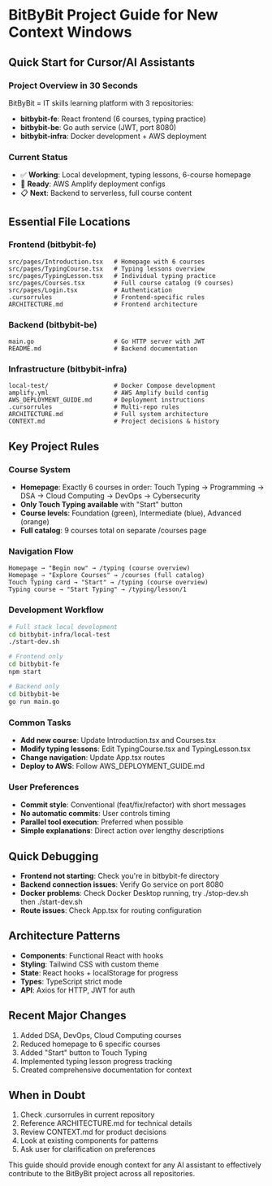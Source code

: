 # BitByBit Project Guide for New Context Windows

## Quick Start for Cursor/AI Assistants

### Project Overview in 30 Seconds
BitByBit = IT skills learning platform with 3 repositories:
- **bitbybit-fe**: React frontend (6 courses, typing practice)
- **bitbybit-be**: Go auth service (JWT, port 8080)  
- **bitbybit-infra**: Docker development + AWS deployment

### Current Status
- ✅ **Working**: Local development, typing lessons, 6-course homepage
- 🚧 **Ready**: AWS Amplify deployment configs
- 📋 **Next**: Backend to serverless, full course content

## Essential File Locations

### Frontend (bitbybit-fe)
```
src/pages/Introduction.tsx   # Homepage with 6 courses
src/pages/TypingCourse.tsx   # Typing lessons overview  
src/pages/TypingLesson.tsx   # Individual typing practice
src/pages/Courses.tsx        # Full course catalog (9 courses)
src/pages/Login.tsx          # Authentication
.cursorrules                 # Frontend-specific rules
ARCHITECTURE.md              # Frontend architecture
```

### Backend (bitbybit-be)  
```
main.go                      # Go HTTP server with JWT
README.md                    # Backend documentation
```

### Infrastructure (bitbybit-infra)
```
local-test/                  # Docker Compose development
amplify.yml                  # AWS Amplify build config
AWS_DEPLOYMENT_GUIDE.md      # Deployment instructions
.cursorrules                 # Multi-repo rules
ARCHITECTURE.md              # Full system architecture
CONTEXT.md                   # Project decisions & history
```

## Key Project Rules

### Course System
- **Homepage**: Exactly 6 courses in order: Touch Typing → Programming → DSA → Cloud Computing → DevOps → Cybersecurity
- **Only Touch Typing available** with "Start" button
- **Course levels**: Foundation (green), Intermediate (blue), Advanced (orange)
- **Full catalog**: 9 courses total on separate /courses page

### Navigation Flow
```
Homepage → "Begin now" → /typing (course overview)
Homepage → "Explore Courses" → /courses (full catalog)
Touch Typing card → "Start" → /typing (course overview)
Typing course → "Start Typing" → /typing/lesson/1
```

### Development Workflow
```bash
# Full stack local development
cd bitbybit-infra/local-test
./start-dev.sh

# Frontend only
cd bitbybit-fe  
npm start

# Backend only
cd bitbybit-be
go run main.go
```

### Common Tasks
- **Add new course**: Update Introduction.tsx and Courses.tsx
- **Modify typing lessons**: Edit TypingCourse.tsx and TypingLesson.tsx
- **Change navigation**: Update App.tsx routes
- **Deploy to AWS**: Follow AWS_DEPLOYMENT_GUIDE.md

### User Preferences
- **Commit style**: Conventional (feat/fix/refactor) with short messages
- **No automatic commits**: User controls timing
- **Parallel tool execution**: Preferred when possible
- **Simple explanations**: Direct action over lengthy descriptions

## Quick Debugging
- **Frontend not starting**: Check you're in bitbybit-fe directory
- **Backend connection issues**: Verify Go service on port 8080
- **Docker problems**: Check Docker Desktop running, try ./stop-dev.sh then ./start-dev.sh
- **Route issues**: Check App.tsx for routing configuration

## Architecture Patterns
- **Components**: Functional React with hooks
- **Styling**: Tailwind CSS with custom theme
- **State**: React hooks + localStorage for progress
- **Types**: TypeScript strict mode
- **API**: Axios for HTTP, JWT for auth

## Recent Major Changes
1. Added DSA, DevOps, Cloud Computing courses
2. Reduced homepage to 6 specific courses  
3. Added "Start" button to Touch Typing
4. Implemented typing lesson progress tracking
5. Created comprehensive documentation for context

## When in Doubt
1. Check .cursorrules in current repository
2. Reference ARCHITECTURE.md for technical details
3. Review CONTEXT.md for product decisions
4. Look at existing components for patterns
5. Ask user for clarification on preferences

This guide should provide enough context for any AI assistant to effectively contribute to the BitByBit project across all repositories.
